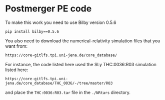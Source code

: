 # Postmerger PE code

To make this work you need to use Bilby version 0.5.6

`pip install bilby==0.5.6`

You also need to download the numerical-relativity simulation files that you want from:

`https://core-gitlfs.tpi.uni-jena.de/core_database/`

For instance, the code listed here used the SLy THC:0036:R03 simulation listed here:

`https://core-gitlfs.tpi.uni-jena.de/core_database/THC_0036/-/tree/master/R03`

and place the `THC:0036:R03.tar` file in the `./NRtars` directory.
